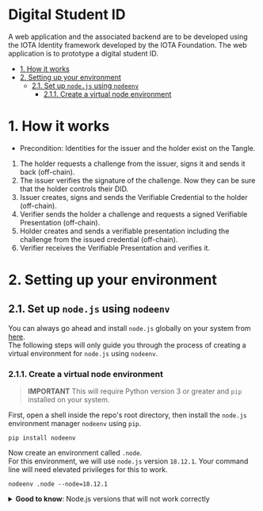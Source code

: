 # Digital Student ID <!-- omit in toc -->

A web application and the associated backend are to be developed using the IOTA Identity framework developed by the IOTA Foundation. The web application is to prototype a digital student ID.

- [1. How it works](#1-how-it-works)
- [2. Setting up your environment](#2-setting-up-your-environment)
  - [2.1. Set up `node.js` using `nodeenv`](#21-set-up-nodejs-using-nodeenv)
    - [2.1.1. Create a virtual node environment](#211-create-a-virtual-node-environment)

# 1. How it works

- Precondition: Identities for the issuer and the holder exist on the Tangle.
1. The holder requests a challenge from the issuer, signs it and sends it back (off-chain).
1. The issuer verifies the signature of the challenge. Now they can be sure that the holder controls their DID.
1. Issuer creates, signs and sends the Verifiable Credential to the holder (off-chain).
1. Verifier sends the holder a challenge and requests a signed Verifiable Presentation (off-chain).
1. Holder creates and sends a verifiable presentation including the challenge from the issued credential (off-chain).
1. Verifier receives the Verifiable Presentation and verifies it.


# 2. Setting up your environment

## 2.1. Set up `node.js` using `nodeenv`

You can always go ahead and install `node.js` globally on your system from [here](https://nodejs.org/).  
The following steps will only guide you through the process of creating a virtual environment for `node.js` using `nodeenv`.

### 2.1.1. Create a virtual node environment

> **IMPORTANT** This will require Python version 3 or greater and `pip` installed on your system.

First, open a shell inside the repo's root directory, then install the `node.js` environment manager `nodeenv` using `pip`.

```shell
pip install nodeenv
```

Now create an environment called `.node`.  
For this environment, we will use `node.js` version `18.12.1`.
Your command line will need elevated privileges for this to work.

```shell
nodeenv .node --node=18.12.1
```

<details><summary><b>Good to know</b>: Node.js versions that will not work correctly</summary>
- 18.8.0 (some problems with <a href="https://www.npmjs.com/package/@iota/identity-wasm">@iota/identity-wasm@0.6.0"</a>)
</details>